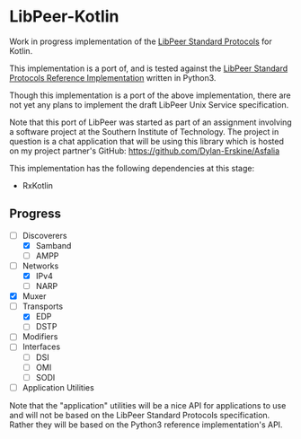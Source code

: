 # LibPeer-Kotlin
Work in progress implementation of the [LibPeer Standard Protocols](https://saltlamp.pcthingz.com/utdata/LibPeer/LibPeer_Standard_Protocols_v1.pdf) for Kotlin.

This implementation is a port of, and is tested against the [LibPeer Standard Protocols Reference Implementation](https://github.com/Tilo15/LibPeer-Python) written in Python3.

Though this implementation is a port of the above implementation, there are not yet any plans to implement the draft LibPeer Unix Service specification.

Note that this port of LibPeer was started as part of an assignment involving a software project at the Southern Institute of Technology. The project in question is a chat application that will be using this library which is hosted on my project partner's GitHub: https://github.com/Dylan-Erskine/Asfalia 

This implementation has the following dependencies at this stage:
 * RxKotlin

 ## Progress

- [ ] Discoverers
  - [x] Samband
  - [ ] AMPP
- [ ] Networks
  - [x] IPv4
  - [ ] NARP
- [x] Muxer
- [ ] Transports
  - [x] EDP
  - [ ] DSTP
- [ ] Modifiers
- [ ] Interfaces
  - [ ] DSI
  - [ ] OMI
  - [ ] SODI
- [ ] Application Utilities

Note that the "application" utilities will be a nice API for applications to use and will not be based on the LibPeer Standard Protocols specification. Rather they will be based on the Python3 reference implementation's API. 